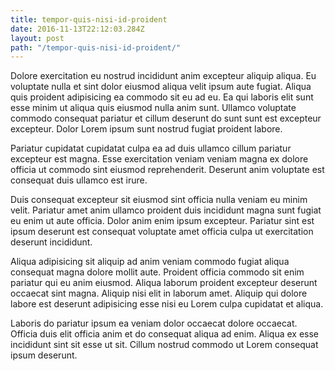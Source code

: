 ```yaml
---
title: tempor-quis-nisi-id-proident
date: 2016-11-13T22:12:03.284Z
layout: post
path: "/tempor-quis-nisi-id-proident/"
---
```


Dolore exercitation eu nostrud incididunt anim excepteur aliquip aliqua. Eu voluptate nulla et sint dolor eiusmod aliqua velit ipsum aute fugiat. Aliqua quis proident adipisicing ea commodo sit eu ad eu. Ea qui laboris elit sunt esse minim ut aliqua quis eiusmod nulla anim sunt. Ullamco voluptate commodo consequat pariatur et cillum deserunt do sunt sunt est excepteur excepteur. Dolor Lorem ipsum sunt nostrud fugiat proident labore.

Pariatur cupidatat cupidatat culpa ea ad duis ullamco cillum pariatur excepteur est magna. Esse exercitation veniam veniam magna ex dolore officia ut commodo sint eiusmod reprehenderit. Deserunt anim voluptate est consequat duis ullamco est irure.

Duis consequat excepteur sit eiusmod sint officia nulla veniam eu minim velit. Pariatur amet anim ullamco proident duis incididunt magna sunt fugiat eu enim ut aute officia. Dolor anim enim ipsum excepteur. Pariatur sint est ipsum deserunt est consequat voluptate amet officia culpa ut exercitation deserunt incididunt.

Aliqua adipisicing sit aliquip ad anim veniam commodo fugiat aliqua consequat magna dolore mollit aute. Proident officia commodo sit enim pariatur qui eu anim eiusmod. Aliqua laborum proident excepteur deserunt occaecat sint magna. Aliquip nisi elit in laborum amet. Aliquip qui dolore labore est deserunt adipisicing esse nisi eu Lorem culpa cupidatat et aliqua.

Laboris do pariatur ipsum ea veniam dolor occaecat dolore occaecat. Officia duis elit officia anim et do consequat aliqua ad enim. Aliqua ex esse incididunt sint sit esse ut sit. Cillum nostrud commodo ut Lorem consequat ipsum deserunt.